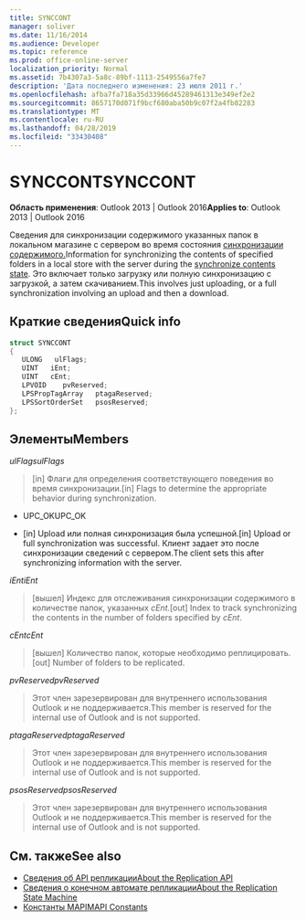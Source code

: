 ```yaml
---
title: SYNCCONT
manager: soliver
ms.date: 11/16/2014
ms.audience: Developer
ms.topic: reference
ms.prod: office-online-server
localization_priority: Normal
ms.assetid: 7b4307a3-5a8c-89bf-1113-2549556a7fe7
description: 'Дата последнего изменения: 23 июля 2011 г.'
ms.openlocfilehash: afba7fa718a35d33966d45289461313e349ef2e2
ms.sourcegitcommit: 8657170d071f9bcf680aba50b9c07f2a4fb82283
ms.translationtype: MT
ms.contentlocale: ru-RU
ms.lasthandoff: 04/28/2019
ms.locfileid: "33430408"
---
```

# <a name="synccont"></a><span data-ttu-id="fb294-103">SYNCCONT</span><span class="sxs-lookup"><span data-stu-id="fb294-103">SYNCCONT</span></span>

<span data-ttu-id="fb294-104">**Область применения**: Outlook 2013 | Outlook 2016</span><span class="sxs-lookup"><span data-stu-id="fb294-104">**Applies to**: Outlook 2013 | Outlook 2016</span></span> 
  
<span data-ttu-id="fb294-105">Сведения для синхронизации содержимого указанных папок в локальном магазине с сервером во время состояния [синхронизации содержимого.](synchronize-contents-state.md)</span><span class="sxs-lookup"><span data-stu-id="fb294-105">Information for synchronizing the contents of specified folders in a local store with the server during the [synchronize contents state](synchronize-contents-state.md).</span></span> <span data-ttu-id="fb294-106">Это включает только загрузку или полную синхронизацию с загрузкой, а затем скачиванием.</span><span class="sxs-lookup"><span data-stu-id="fb294-106">This involves just uploading, or a full synchronization involving an upload and then a download.</span></span>
  
## <a name="quick-info"></a><span data-ttu-id="fb294-107">Краткие сведения</span><span class="sxs-lookup"><span data-stu-id="fb294-107">Quick info</span></span>

```cpp
struct SYNCCONT 
{ 
   ULONG   ulFlags; 
   UINT   iEnt; 
   UINT   cEnt; 
   LPVOID    pvReserved; 
   LPSPropTagArray   ptagaReserved; 
   LPSSortOrderSet   psosReserved; 
};
```

## <a name="members"></a><span data-ttu-id="fb294-108">Элементы</span><span class="sxs-lookup"><span data-stu-id="fb294-108">Members</span></span>

<span data-ttu-id="fb294-109">_ulFlags_</span><span class="sxs-lookup"><span data-stu-id="fb294-109">_ulFlags_</span></span>
  
> <span data-ttu-id="fb294-110">[in] Флаги для определения соответствующего поведения во время синхронизации.</span><span class="sxs-lookup"><span data-stu-id="fb294-110">[in] Flags to determine the appropriate behavior during synchronization.</span></span>
    
  - <span data-ttu-id="fb294-111">UPC_OK</span><span class="sxs-lookup"><span data-stu-id="fb294-111">UPC_OK</span></span>
    
  - <span data-ttu-id="fb294-112">[in] Upload или полная синхронизация была успешной.</span><span class="sxs-lookup"><span data-stu-id="fb294-112">[in] Upload or full synchronization was successful.</span></span> <span data-ttu-id="fb294-113">Клиент задает это после синхронизации сведений с сервером.</span><span class="sxs-lookup"><span data-stu-id="fb294-113">The client sets this after synchronizing information with the server.</span></span>
    
<span data-ttu-id="fb294-114">_iEnt_</span><span class="sxs-lookup"><span data-stu-id="fb294-114">_iEnt_</span></span>
  
> <span data-ttu-id="fb294-115">[вышел] Индекс для отслеживания синхронизации содержимого в количестве папок, указанных _cEnt._</span><span class="sxs-lookup"><span data-stu-id="fb294-115">[out] Index to track synchronizing the contents in the number of folders specified by  _cEnt_.</span></span>
    
<span data-ttu-id="fb294-116">_cEnt_</span><span class="sxs-lookup"><span data-stu-id="fb294-116">_cEnt_</span></span>
  
> <span data-ttu-id="fb294-117">[вышел] Количество папок, которые необходимо реплицировать.</span><span class="sxs-lookup"><span data-stu-id="fb294-117">[out] Number of folders to be replicated.</span></span>
    
<span data-ttu-id="fb294-118">_pvReserved_</span><span class="sxs-lookup"><span data-stu-id="fb294-118">_pvReserved_</span></span>
  
> <span data-ttu-id="fb294-119">Этот член зарезервирован для внутреннего использования Outlook и не поддерживается.</span><span class="sxs-lookup"><span data-stu-id="fb294-119">This member is reserved for the internal use of Outlook and is not supported.</span></span> 
    
<span data-ttu-id="fb294-120">_ptagaReserved_</span><span class="sxs-lookup"><span data-stu-id="fb294-120">_ptagaReserved_</span></span>
  
> <span data-ttu-id="fb294-121">Этот член зарезервирован для внутреннего использования Outlook и не поддерживается.</span><span class="sxs-lookup"><span data-stu-id="fb294-121">This member is reserved for the internal use of Outlook and is not supported.</span></span> 
    
<span data-ttu-id="fb294-122">_psosReserved_</span><span class="sxs-lookup"><span data-stu-id="fb294-122">_psosReserved_</span></span>
  
> <span data-ttu-id="fb294-123">Этот член зарезервирован для внутреннего использования Outlook и не поддерживается.</span><span class="sxs-lookup"><span data-stu-id="fb294-123">This member is reserved for the internal use of Outlook and is not supported.</span></span> 
    
## <a name="see-also"></a><span data-ttu-id="fb294-124">См. также</span><span class="sxs-lookup"><span data-stu-id="fb294-124">See also</span></span>

- [<span data-ttu-id="fb294-125">Сведения об API репликации</span><span class="sxs-lookup"><span data-stu-id="fb294-125">About the Replication API</span></span>](about-the-replication-api.md)
- [<span data-ttu-id="fb294-126">Сведения о конечном автомате репликации</span><span class="sxs-lookup"><span data-stu-id="fb294-126">About the Replication State Machine</span></span>](about-the-replication-state-machine.md)
- [<span data-ttu-id="fb294-127">Константы MAPI</span><span class="sxs-lookup"><span data-stu-id="fb294-127">MAPI Constants</span></span>](mapi-constants.md)

